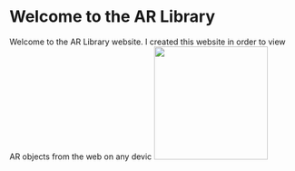 <!DOCTYPE html>
<html>
<head>
	<title>AR Library</title>
</head>

<body>
	<h1>Welcome to the AR Library</h1>
	<p>Welcome to the AR Library website. I created this website in order to view AR objects from the web on any devic
	<a href="DIFRE SOLD.reality" rel="ar">
		<img src="DIFRE SOLD.png" width=200>

</body>
</html>
